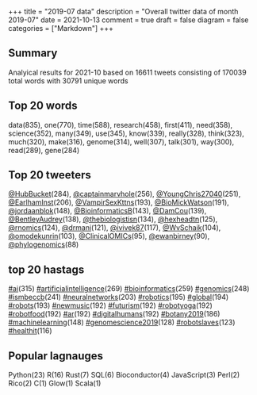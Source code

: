+++
title = "2019-07 data"
description = "Overall twitter data of month 2019-07"
date = 2021-10-13
comment = true
draft = false
diagram = false
categories = ["Markdown"]
+++

## Summary
Analyical results for 2021-10 based on 16611 tweets consisting of 170039 total words with 30791 unique words


## Top 20 words
data(835), one(770), time(588), research(458), first(411), need(358), science(352), many(349), use(345), know(339), really(328), think(323), much(320), make(316), genome(314), well(307), talk(301), way(300), read(289), gene(284)

## Top 20 tweeters
[@HubBucket](https://twitter.com/HubBucket)(284), [@captainmarvhole](https://twitter.com/captainmarvhole)(256), [@YoungChris27040](https://twitter.com/YoungChris27040)(251), [@EarlhamInst](https://twitter.com/EarlhamInst)(206), [@VampirSexKttns](https://twitter.com/VampirSexKttns)(193), [@BioMickWatson](https://twitter.com/BioMickWatson)(191), [@jordaanblok](https://twitter.com/jordaanblok)(148), [@BioinformaticsB](https://twitter.com/BioinformaticsB)(143), [@DamCou](https://twitter.com/DamCou)(139), [@BentleyAudrey](https://twitter.com/BentleyAudrey)(138), [@thebiologistisn](https://twitter.com/thebiologistisn)(134), [@hexheadtn](https://twitter.com/hexheadtn)(125), [@rnomics](https://twitter.com/rnomics)(124), [@drmani](https://twitter.com/drmani)(121), [@ivivek87](https://twitter.com/ivivek87)(117), [@WvSchaik](https://twitter.com/WvSchaik)(104), [@omodekunrin](https://twitter.com/omodekunrin)(103), [@ClinicalOMICs](https://twitter.com/ClinicalOMICs)(95), [@ewanbirney](https://twitter.com/ewanbirney)(90), [@phylogenomics](https://twitter.com/phylogenomics)(88)

## top 20 hastags
[#ai](https://twitter.com/hashtag/ai)(315) [#artificialintelligence](https://twitter.com/hashtag/artificialintelligence)(269) [#bioinformatics](https://twitter.com/hashtag/bioinformatics)(259) [#genomics](https://twitter.com/hashtag/genomics)(248) [#ismbeccb](https://twitter.com/hashtag/ismbeccb)(241) [#neuralnetworks](https://twitter.com/hashtag/neuralnetworks)(203) [#robotics](https://twitter.com/hashtag/robotics)(195) [#global](https://twitter.com/hashtag/global)(194) [#robots](https://twitter.com/hashtag/robots)(193) [#newmusic](https://twitter.com/hashtag/newmusic)(192) [#futurism](https://twitter.com/hashtag/futurism)(192) [#robotyoga](https://twitter.com/hashtag/robotyoga)(192) [#robotfood](https://twitter.com/hashtag/robotfood)(192) [#ar](https://twitter.com/hashtag/ar)(192) [#digitalhumans](https://twitter.com/hashtag/digitalhumans)(192) [#botany2019](https://twitter.com/hashtag/botany2019)(186) [#machinelearning](https://twitter.com/hashtag/machinelearning)(148) [#genomescience2019](https://twitter.com/hashtag/genomescience2019)(128) [#robotslaves](https://twitter.com/hashtag/robotslaves)(123) [#healthit](https://twitter.com/hashtag/healthit)(116)

## Popular lagnauges
Python(23) R(16) Rust(7) SQL(6) Bioconductor(4) JavaScript(3) Perl(2) Rico(2) C(1) Glow(1) Scala(1)
